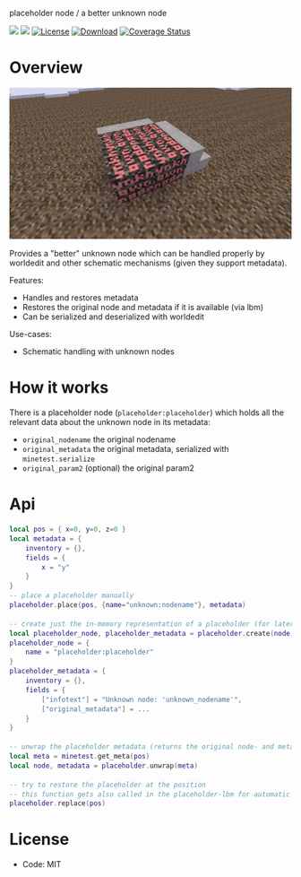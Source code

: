 placeholder node / a better unknown node

![](https://github.com/BuckarooBanzay/placeholder/workflows/luacheck/badge.svg)
![](https://github.com/BuckarooBanzay/placeholder/workflows/test/badge.svg)
[![License](https://img.shields.io/badge/License-MIT-green.svg)](license.txt)
[![Download](https://img.shields.io/badge/Download-ContentDB-blue.svg)](https://content.minetest.net/packages/BuckarooBanzay/placeholder)
[![Coverage Status](https://coveralls.io/repos/github/BuckarooBanzay/placeholder/badge.svg?branch=master)](https://coveralls.io/github/BuckarooBanzay/placeholder?branch=master)

# Overview

![](./screenshot.png)

Provides a "better" unknown node which can be handled properly by worldedit and other schematic mechanisms (given they support metadata).

Features:
* Handles and restores metadata
* Restores the original node and metadata if it is available (via lbm)
* Can be serialized and deserialized with worldedit

Use-cases:
* Schematic handling with unknown nodes

# How it works

There is a placeholder node (`placeholder:placeholder`) which holds all the relevant data about the unknown node in its metadata:
* `original_nodename` the original nodename
* `original_metadata` the original metadata, serialized with `minetest.serialize`
* `original_param2` (optional) the original param2

# Api

```lua
local pos = { x=0, y=0, z=0 }
local metadata = {
    inventory = {},
    fields = {
        x = "y"
    }
}
-- place a placeholder manually
placeholder.place(pos, {name="unknown:nodename"}, metadata)

-- create just the in-memory representation of a placeholder (for later placement)
local placeholder_node, placeholder_metadata = placeholder.create(node, metadata)
placeholder_node = {
    name = "placeholder:placeholder"
}
placeholder_metadata = {
    inventory = {},
    fields = {
        ["infotext"] = "Unknown node: 'unknown_nodename'",
        ["original_metadata"] = ...
    }
}

-- unwrap the placeholder metadata (returns the original node- and metadata, useful for schematics)
local meta = minetest.get_meta(pos)
local node, metadata = placeholder.unwrap(meta)

-- try to restore the placeholder at the position
-- this function gets also called in the placeholder-lbm for automatic restoration
placeholder.replace(pos)
```

# License

* Code: MIT
